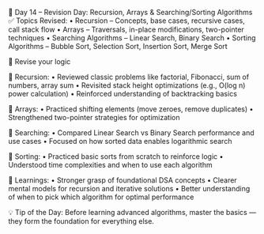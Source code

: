 🚀 Day 14 – Revision Day: Recursion, Arrays & Searching/Sorting Algorithms
✅ Topics Revised:
• Recursion – Concepts, base cases, recursive cases, call stack flow
• Arrays – Traversals, in-place modifications, two-pointer techniques
• Searching Algorithms – Linear Search, Binary Search
• Sorting Algorithms – Bubble Sort, Selection Sort, Insertion Sort, Merge Sort

🧠 Revise your logic

🔑 Recursion:
• Reviewed classic problems like factorial, Fibonacci, sum of numbers, array sum
• Revisited stack height optimizations (e.g., O(log n) power calculation)
• Reinforced understanding of backtracking basics

🔑 Arrays:
• Practiced shifting elements (move zeroes, remove duplicates)
• Strengthened two-pointer strategies for optimization

🔑 Searching:
• Compared Linear Search vs Binary Search performance and use cases
• Focused on how sorted data enables logarithmic search

🔑 Sorting:
• Practiced basic sorts from scratch to reinforce logic
• Understood time complexities and when to use each algorithm

📌 Learnings:
• Stronger grasp of foundational DSA concepts
• Clearer mental models for recursion and iterative solutions
• Better understanding of when to pick which algorithm for optimal performance

💡 Tip of the Day:
Before learning advanced algorithms, master the basics — they form the foundation for everything else.
